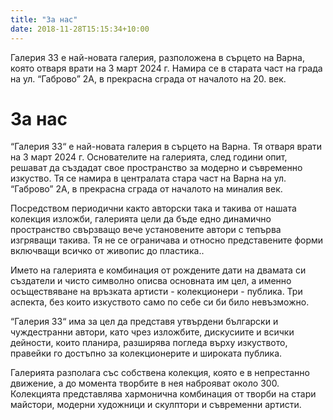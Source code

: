 ```yaml
---
title: "За нас"
date: 2018-11-28T15:15:34+10:00
---
```

Галерия 33 е най-новата галерия, разположена в сърцето на Варна, която отваря врати на 3 март 2024 г. Намира се в старата част на града на ул. “Габрово” 2А, в прекрасна сграда от началото на 20. век. 

# За нас

“Галерия 33“ е най-новата галерия в сърцето на Варна. Тя отваря врати на 3 март 2024 г. Основателите на галерията, след години опит, решават да създадат свое пространство за модерно и съвременно изкуство. Тя се намира в централата стара част на Варна на ул. “Габрово” 2А, в прекрасна сграда от началото на миналия век. 

Посредством периодични както авторски така и такива от нашата колекция изложби, галерията цели да бъде едно динамично пространство свързващо вече установените автори с тепърва изгряващи такива. Тя не се ограничава и относно представените форми включващи всичко от живопис до пластика..

Името на галерията е комбинация от рождените дати на двамата си създатели и чисто символно описва основната им цел, а именно осъществяване на връзката артисти - колекционери - публика. Три аспекта, без които изкуството само по себе си би било невъзможно.

“Галерия 33“ има за цел да представя утвърдени български и чуждестранни автори, като чрез изложбите, дискусиите и всички дейности, които планира, разширява погледа върху изкуството, правейки го достъпно за колекционерите и широката публика. 

Галерията разполага със собствена колекция, която е в непрестанно движение, а до момента творбите в нея наброяват около 300. Колекцията представлява хармонична комбинация от творби на стари майстори, модерни художници и скулптори и съвременни артисти.
